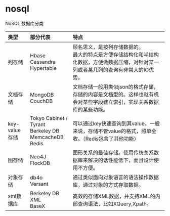 # nosql

NoSQL 数据库分类

类型 | 部分代表 | 特点
:--- | :--- | :---
列存储 | Hbase<br>Cassandra<br>Hypertable | 顾名思义，是按列存储数据的。<br>最大的特点是方便存储结构化和半结构化数据，方便做数据压缩，对针对某一列或者某几列的查询有非常大的IO优势。
文档存储 | MongoDB<br>CouchDB | 文档存储一般用类似json的格式存储，存储的内容是文档型的。这样也就有机会对某些字段建立索引，实现关系数据库的某些功能。
key-value存储 | Tokyo Cabinet / Tyrant<br>Berkeley DB<br>MemcacheDB<br>Redis | 可以通过key快速查询到其value。一般来说，存储不管value的格式，照单全收。（Redis包含了其他功能）
图存储 | Neo4J<br>FlockDB | 图形关系的最佳存储。使用传统关系数据库来解决的话性能低下，而且设计使用不方便。
对象存储 | db4o<br>Versant | 通过类似面向对象语言的语法操作数据库，通过对象的方式存取数据。
xml数据库 | Berkeley DB XML<br>BaseX | 高效的存储XML数据，并支持XML的内部查询语法，比如XQuery,Xpath。